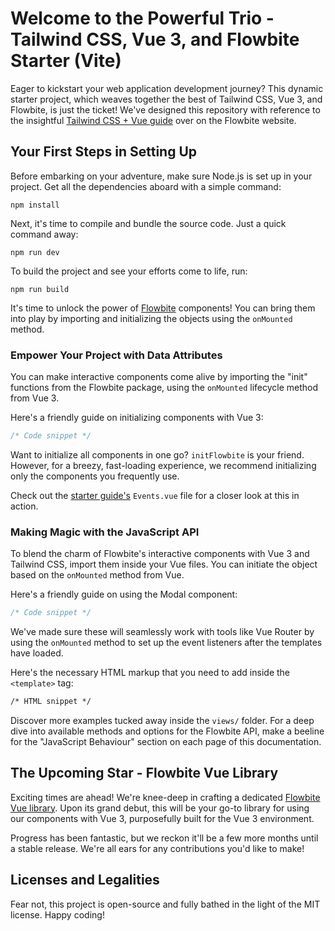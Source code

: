 # Welcome to the Powerful Trio - Tailwind CSS, Vue 3, and Flowbite Starter (Vite)

Eager to kickstart your web application development journey? This dynamic starter project, which weaves together the best of Tailwind CSS, Vue 3, and Flowbite, is just the ticket! We've designed this repository with reference to the insightful [Tailwind CSS + Vue guide](https://flowbite.com/docs/getting-started/vue/) over on the Flowbite website. 

## Your First Steps in Setting Up

Before embarking on your adventure, make sure Node.js is set up in your project. Get all the dependencies aboard with a simple command:

```
npm install
```

Next, it's time to compile and bundle the source code. Just a quick command away:

```
npm run dev
```

To build the project and see your efforts come to life, run:

```
npm run build
```

It's time to unlock the power of [Flowbite](https://flowbite.com) components! You can bring them into play by importing and initializing the objects using the `onMounted` method.

### Empower Your Project with Data Attributes

You can make interactive components come alive by importing the "init" functions from the Flowbite package, using the `onMounted` lifecycle method from Vue 3. 

Here's a friendly guide on initializing components with Vue 3:

```javascript
/* Code snippet */
```

Want to initialize all components in one go? `initFlowbite` is your friend. However, for a breezy, fast-loading experience, we recommend initializing only the components you frequently use.

Check out the [starter guide's](https://github.com/themesberg/tailwind-vue-starter) `Events.vue` file for a closer look at this in action.

### Making Magic with the JavaScript API

To blend the charm of Flowbite's interactive components with Vue 3 and Tailwind CSS, import them inside your Vue files. You can initiate the object based on the `onMounted` method from Vue.

Here's a friendly guide on using the Modal component:

```javascript
/* Code snippet */
```

We've made sure these will seamlessly work with tools like Vue Router by using the `onMounted` method to set up the event listeners after the templates have loaded.

Here's the necessary HTML markup that you need to add inside the `<template>` tag:

```html
/* HTML snippet */
```

Discover more examples tucked away inside the `views/` folder. For a deep dive into available methods and options for the Flowbite API, make a beeline for the "JavaScript Behaviour" section on each page of this documentation.

## The Upcoming Star - Flowbite Vue Library

Exciting times are ahead! We're knee-deep in crafting a dedicated [Flowbite Vue library](https://github.com/themesberg/flowbite-vue). Upon its grand debut, this will be your go-to library for using our components with Vue 3, purposefully built for the Vue 3 environment. 

Progress has been fantastic, but we reckon it'll be a few more months until a stable release. We're all ears for any contributions you'd like to make!

## Licenses and Legalities

Fear not, this project is open-source and fully bathed in the light of the MIT license. Happy coding!
